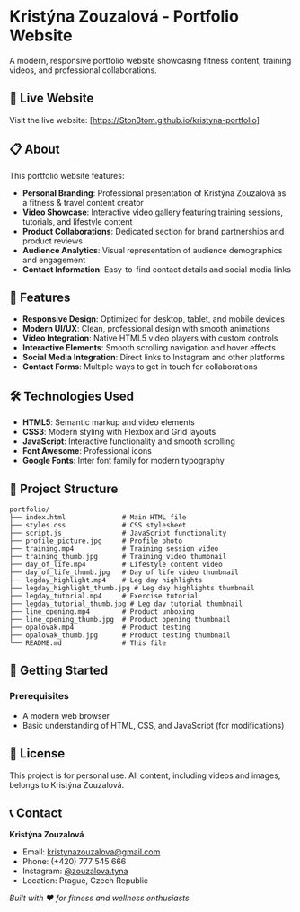# Kristýna Zouzalová - Portfolio Website

A modern, responsive portfolio website showcasing fitness content, training videos, and professional collaborations.

## 🌟 Live Website

Visit the live website: [https://Ston3tom.github.io/kristyna-portfolio]

## 📋 About

This portfolio website features:

- **Personal Branding**: Professional presentation of Kristýna Zouzalová as a fitness & travel content creator
- **Video Showcase**: Interactive video gallery featuring training sessions, tutorials, and lifestyle content
- **Product Collaborations**: Dedicated section for brand partnerships and product reviews
- **Audience Analytics**: Visual representation of audience demographics and engagement
- **Contact Information**: Easy-to-find contact details and social media links

## 🎯 Features

- **Responsive Design**: Optimized for desktop, tablet, and mobile devices
- **Modern UI/UX**: Clean, professional design with smooth animations
- **Video Integration**: Native HTML5 video players with custom controls
- **Interactive Elements**: Smooth scrolling navigation and hover effects
- **Social Media Integration**: Direct links to Instagram and other platforms
- **Contact Forms**: Multiple ways to get in touch for collaborations

## 🛠️ Technologies Used

- **HTML5**: Semantic markup and video elements
- **CSS3**: Modern styling with Flexbox and Grid layouts
- **JavaScript**: Interactive functionality and smooth scrolling
- **Font Awesome**: Professional icons
- **Google Fonts**: Inter font family for modern typography

## 📁 Project Structure

```
portfolio/
├── index.html              # Main HTML file
├── styles.css              # CSS stylesheet
├── script.js               # JavaScript functionality
├── profile_picture.jpg     # Profile photo
├── training.mp4            # Training session video
├── training_thumb.jpg      # Training video thumbnail
├── day_of_life.mp4         # Lifestyle content video
├── day_of_life_thumb.jpg   # Day of life video thumbnail
├── legday_highlight.mp4    # Leg day highlights
├── legday_highlight_thumb.jpg # Leg day highlights thumbnail
├── legday_tutorial.mp4     # Exercise tutorial
├── legday_tutorial_thumb.jpg # Leg day tutorial thumbnail
├── line_opening.mp4        # Product unboxing
├── line_opening_thumb.jpg  # Product opening thumbnail
├── opalovak.mp4            # Product testing
├── opalovak_thumb.jpg      # Product testing thumbnail
└── README.md               # This file
```

## 🚀 Getting Started

### Prerequisites

- A modern web browser
- Basic understanding of HTML, CSS, and JavaScript (for modifications)



## 📄 License

This project is for personal use. All content, including videos and images, belongs to Kristýna Zouzalová.

## 📞 Contact

**Kristýna Zouzalová**
- Email: [kristynazouzalova@gmail.com](mailto:kristynazouzalova@gmail.com)
- Phone: (+420) 777 545 666
- Instagram: [@zouzalova.tyna](https://instagram.com/zouzalova.tyna)
- Location: Prague, Czech Republic

*Built with ❤️ for fitness and wellness enthusiasts*

